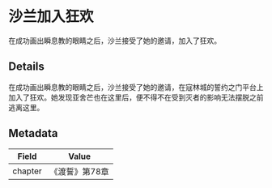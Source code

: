# 沙兰加入狂欢
在成功画出瞬息教的眼睛之后，沙兰接受了她的邀请，加入了狂欢。

## Details
在成功画出瞬息教的眼睛之后，沙兰接受了她的邀请，在寇林城的誓约之门平台上加入了狂欢。她发现亚舍芒也在这里后，便不得不在受到灭者的影响无法摆脱之前逃离这里。

## Metadata
| Field | Value |
| ----- | ----- |
| chapter | 《渡誓》第78章 |
